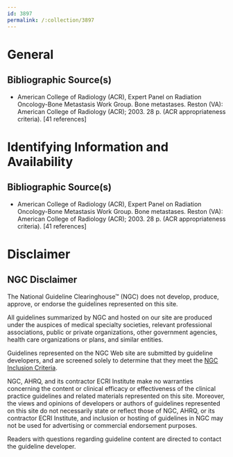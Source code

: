 ```yaml
---
id: 3897
permalink: /:collection/3897
---
```


# General

## Bibliographic Source(s)

- American College of Radiology (ACR), Expert Panel on Radiation Oncology-Bone Metastasis Work Group. Bone metastases. Reston (VA): American College of Radiology (ACR); 2003. 28 p. (ACR appropriateness criteria). [41 references]

# Identifying Information and Availability

## Bibliographic Source(s)

- American College of Radiology (ACR), Expert Panel on Radiation Oncology-Bone Metastasis Work Group. Bone metastases. Reston (VA): American College of Radiology (ACR); 2003. 28 p. (ACR appropriateness criteria). [41 references]

# Disclaimer

## NGC Disclaimer

The National Guideline Clearinghouse™ (NGC) does not develop, produce, approve, or endorse the guidelines represented on this site.

All guidelines summarized by NGC and hosted on our site are produced under the auspices of medical specialty societies, relevant professional associations, public or private organizations, other government agencies, health care organizations or plans, and similar entities.

Guidelines represented on the NGC Web site are submitted by guideline developers, and are screened solely to determine that they meet the [NGC Inclusion Criteria](/help-and-about/summaries/inclusion-criteria).

NGC, AHRQ, and its contractor ECRI Institute make no warranties concerning the content or clinical efficacy or effectiveness of the clinical practice guidelines and related materials represented on this site. Moreover, the views and opinions of developers or authors of guidelines represented on this site do not necessarily state or reflect those of NGC, AHRQ, or its contractor ECRI Institute, and inclusion or hosting of guidelines in NGC may not be used for advertising or commercial endorsement purposes.

Readers with questions regarding guideline content are directed to contact the guideline developer.


